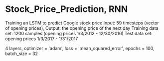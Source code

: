 # Stock_Price_Prediction, RNN

 Training an LSTM to predict Google stock price
 Input: 59 timesteps (vector of opening prices), Output: the opening price of the next day
 Training data set: 1200 samples (opening prices 1/3/2012 - 12/30/2016) 
 Test data set: opening prices 1/3/2017 - 1/31/2017

 4 layers, optimizer = 'adam', loss = 'mean_squared_error', epochs = 100, batch_size = 32
